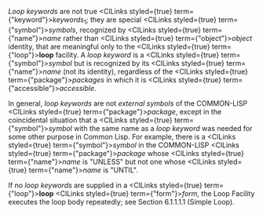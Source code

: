  



*Loop keywords* are not true <ClLinks styled={true} term={"keyword"}><i>keywords</i></ClLinks><sub>1</sub>; they are special <ClLinks styled={true} term={"symbol"}><i>symbols</i></ClLinks>, recognized by <ClLinks styled={true} term={"name"}><i>name</i></ClLinks> rather than <ClLinks styled={true} term={"object"}><i>object</i></ClLinks> identity, that are meaningful only to the <ClLinks styled={true} term={"loop"}><b>loop</b></ClLinks> facility. A *loop keyword* is a <ClLinks styled={true} term={"symbol"}><i>symbol</i></ClLinks> but is recognized by its <ClLinks styled={true} term={"name"}><i>name</i></ClLinks> (not its identity), regardless of the <ClLinks styled={true} term={"package"}><i>packages</i></ClLinks> in which it is <ClLinks styled={true} term={"accessible"}><i>accessible</i></ClLinks>. 



In general, *loop keywords* are not *external symbols* of the COMMON-LISP <ClLinks styled={true} term={"package"}><i>package</i></ClLinks>, except in the coincidental situation that a <ClLinks styled={true} term={"symbol"}><i>symbol</i></ClLinks> with the same name as a *loop keyword* was needed for some other purpose in Common Lisp. For example, there is a <ClLinks styled={true} term={"symbol"}><i>symbol</i></ClLinks> in the COMMON-LISP <ClLinks styled={true} term={"package"}><i>package</i></ClLinks> whose <ClLinks styled={true} term={"name"}><i>name</i></ClLinks> is "UNLESS" but not one whose <ClLinks styled={true} term={"name"}><i>name</i></ClLinks> is "UNTIL". 



If no *loop keywords* are supplied in a <ClLinks styled={true} term={"loop"}><b>loop</b></ClLinks> <ClLinks styled={true} term={"form"}><i>form</i></ClLinks>, the Loop Facility executes the loop body repeatedly; see Section 6.1.1.1.1 (Simple Loop). 







 



 



